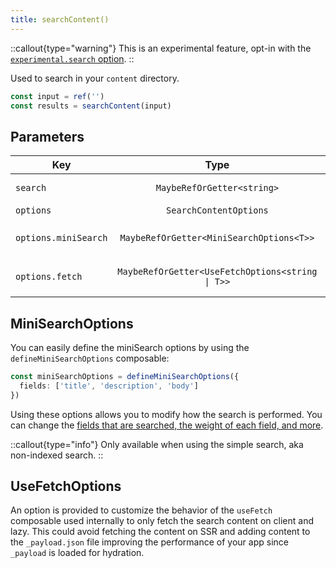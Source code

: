 ```yaml
---
title: searchContent()
---
```


::callout{type="warning"}
This is an experimental feature, opt-in with the [`experimental.search` option](/get-started/configuration#search).
::

Used to search in your `content` directory.

```ts
const input = ref('')
const results = searchContent(input)
```

## Parameters

| Key                  |                       Type                       | Default | Description                                                                                  |
|----------------------|:------------------------------------------------:|---------|----------------------------------------------------------------------------------------------|
| `search`             |            `MaybeRefOrGetter<string>`            |         | The search input                                                                             |
| `options`            |              `SearchContentOptions`              | `{}`    | The options                                                                                  |
| `options.miniSearch` |     `MaybeRefOrGetter<MiniSearchOptions<T>>`     |         | The options passed to [`miniSearch`](https://lucaong.github.io/minisearch/)                  |
| `options.fetch`      | `MaybeRefOrGetter<UseFetchOptions<string \| T>>` |         | The options passed to [`useFetch`](https://nuxt.com/docs/api/composables/use-fetch#usefetch) |

## MiniSearchOptions

You can easily define the miniSearch options by using the `defineMiniSearchOptions` composable:

```ts
const miniSearchOptions = defineMiniSearchOptions({
  fields: ['title', 'description', 'body']
})
```

Using these options allows you to modify how the search is performed. You can change the [fields that are searched, the weight of each field, and more](https://lucaong.github.io/minisearch/#search-options).

::callout{type="info"}
Only available when using the simple search, aka non-indexed search.
::

## UseFetchOptions

An option is provided to customize the behavior of the `useFetch` composable used internally to only fetch the search content on client and lazy. This could avoid fetching the content on SSR and adding content to the `_payload.json` file improving the performance of your app since `_payload` is loaded for hydration.
